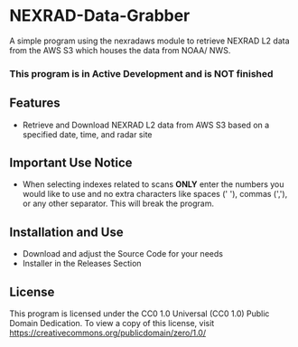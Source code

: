 # NEXRAD-Data-Grabber
A simple program using the nexradaws module to retrieve NEXRAD L2 data from the AWS S3 which houses the data from NOAA/ NWS.

### This program is in Active Development and is NOT finished

## Features
- Retrieve and Download NEXRAD L2 data from AWS S3 based on a specified date, time, and radar site

## Important Use Notice
- When selecting indexes related to scans **ONLY** enter the numbers you would like to use and no extra characters like spaces (' '), commas (','), or any other separator. This will break the program.

## Installation and Use
- Download and adjust the Source Code for your needs
- Installer in the Releases Section

## License
This program is licensed under the CC0 1.0 Universal (CC0 1.0) Public Domain Dedication. To view a copy of this license, visit https://creativecommons.org/publicdomain/zero/1.0/
